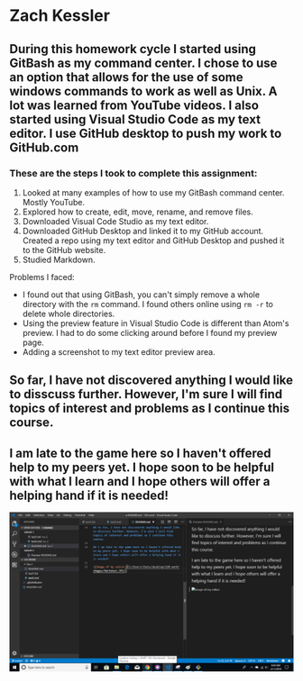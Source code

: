 # Zach Kessler
## During this homework cycle I started using GitBash as my command center. I chose to use an option that allows for the use of some windows commands to work as well as Unix. A lot was learned from YouTube videos. I also started using Visual Studio Code as my text editor. I use GitHub desktop to push my work to GitHub.com

### These are the steps I took to complete this assignment:

1. Looked at many examples of how to use my GitBash command center. Mostly YouTube.
2. Explored how to create, edit, move, rename, and remove files. 
3. Downloaded Visual Code Studio as my text editor.
4. Downloaded GitHub Desktop and linked it to my GitHub account. 
Created a repo using my text editor and GitHub Desktop and pushed it to the GitHub website. 
5. Studied Markdown.

Problems I faced:

- I found out that using GitBash, you can't simply remove a whole directory with the `rm` command. I found others online using `rm -r` to delete whole directories. 
- Using the preview feature in Visual Studio Code is different than Atom's preview. I had to do some clicking around before I found my preview page.
- Adding a screenshot to my text editor preview area.

## So far, I have not discovered anything I would like to disscuss further. However, I'm sure I will find topics of interest and problems as I continue this course. 

## I am late to the game here so I haven't offered help to my peers yet. I hope soon to be helpful with what I learn and I hope others will offer a helping hand if it is needed!

![Image of my editor](/hw-2/Text-editor-example.png/)